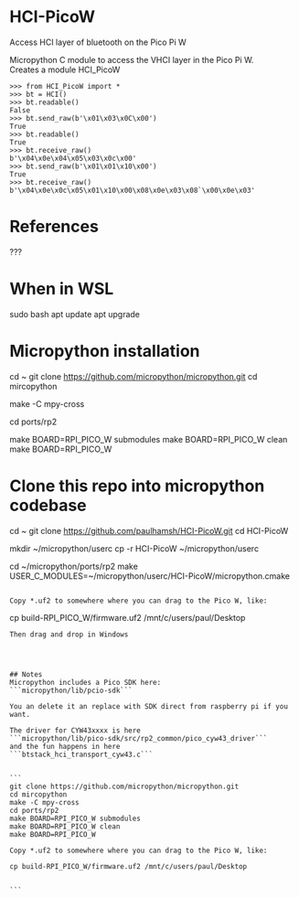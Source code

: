 # HCI-PicoW
Access HCI layer of bluetooth on the Pico Pi W

Micropython C module to access the VHCI layer in the Pico Pi W.   
Creates a module HCI_PicoW   

```
>>> from HCI_PicoW import *
>>> bt = HCI()
>>> bt.readable()
False
>>> bt.send_raw(b'\x01\x03\x0C\x00') 
True
>>> bt.readable()
True
>>> bt.receive_raw()
b'\x04\x0e\x04\x05\x03\x0c\x00'
>>> bt.send_raw(b'\x01\x01\x10\x00') 
True
>>> bt.receive_raw()
b'\x04\x0e\x0c\x05\x01\x10\x00\x08\x0e\x03\x08`\x00\x0e\x03'
```



# References   
???
 
# When in WSL

sudo bash
apt update
apt upgrade

# Micropython installation
cd ~
git clone https://github.com/micropython/micropython.git
cd mircopython

make -C mpy-cross

cd ports/rp2

make BOARD=RPI_PICO_W submodules
make BOARD=RPI_PICO_W clean
make BOARD=RPI_PICO_W


# Clone this repo into micropython codebase

cd ~
git clone https://github.com/paulhamsh/HCI-PicoW.git
cd HCI-PicoW

mkdir ~/micropython/userc
cp -r HCI-PicoW ~/micropython/userc

cd ~/micropython/ports/rp2
make USER_C_MODULES=~/micropython/userc/HCI-PicoW/micropython.cmake
````

Copy *.uf2 to somewhere where you can drag to the Pico W, like:

````
cp build-RPI_PICO_W/firmware.uf2 /mnt/c/users/paul/Desktop
````
Then drag and drop in Windows    




## Notes
Micropython includes a Pico SDK here:
```micropython/lib/pcio-sdk```

You an delete it an replace with SDK direct from raspberry pi if you want.   

The driver for CYW43xxxx is here
```micropython/lib/pico-sdk/src/rp2_common/pico_cyw43_driver```
and the fun happens in here
```btstack_hci_transport_cyw43.c```


```
git clone https://github.com/micropython/micropython.git
cd mircopython
make -C mpy-cross
cd ports/rp2
make BOARD=RPI_PICO_W submodules
make BOARD=RPI_PICO_W clean
make BOARD=RPI_PICO_W

Copy *.uf2 to somewhere where you can drag to the Pico W, like:

cp build-RPI_PICO_W/firmware.uf2 /mnt/c/users/paul/Desktop


```
